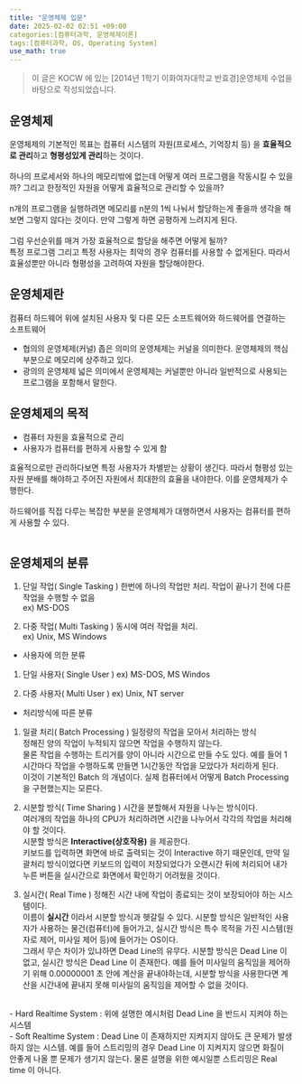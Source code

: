 ```yaml
---
title: "운영체제 입문"
date: 2025-02-02 02:51 +09:00
categories:[컴퓨터과학, 운영체제이론]
tags:[컴퓨터과학, OS, Operating System]
use_math: true
---
```


> 이 글은 KOCW 에 있는 [2014년 1학기 이화여자대학교 반효경]운영체제 수업을 바탕으로 작성되었습니다.

## 운영체제
운영체제의 기본적인 목표는 컴퓨터 시스템의 자원(프로세스, 기억장치 등) 을 **효율적으로 관리**하고 **형평성있게 관리**하는 것이다.<br>
<br>
하나의 프로세서와 하나의 메모리밖에 없는데 어떻게 여러 프로그램을 작동시킬 수 있을까? 그리고 한정적인 자원을 어떻게 효율적으로 관리할 수 있을까?<br>
<br>
n개의 프로그램을 실행하려면 메모리를 n분의 1씩 나눠서 할당하는게 좋을까 생각을 해보면 그렇지 않다는 것이다. 만약 그렇게 하면 공평하게 느려지게 된다.<br>
<br>
그럼 우선순위를 매겨 가장 효율적으로 할당을 해주면 어떻게 될까? <br>
특정 프로그램 그리고 특정 사용자는 최악의 경우 컴퓨터를 사용할 수 없게된다. 따라서 효율성뿐만 아니라 형평성을 고려하여 자원을 할당해야한다.<br>

## 운영체제란
컴퓨터 하드웨어 위에 설치된 사용자 및 다른 모든 소프트웨어와 하드웨어를 연결하는 소프트웨어<br>

- 협의의 운영체제(커널)
	좁은 의미의 운영체제는 커널을 의미한다. 운영체제의 핵심부분으로 메모리에 상주하고 있다.
- 광의의 운영체제
	넓은 의미에서 운영체제는 커널뿐만 아니라 일반적으로 사용되는 프로그램을 포함해서 말한다.

## 운영체제의 목적
- 컴퓨터 자원을 효율적으로 관리
- 사용자가 컴퓨터를 편하게 사용할 수 있게 함

효율적으로만 관리하다보면 특정 사용자가 차별받는 상황이 생긴다. 따라서 형평성 있는 자원 분배를 해야하고 주어진 자원에서 최대한의 효율을 내야한다. 이를 운영체제가 수행한다.<br>
<br>
하드웨어를 직접 다루는 복잡한 부분을 운영체제가 대행하면서 사용자는 컴퓨터를 편하게 사용할 수 있다.<br>
<br>

## 운영체제의 분류

1. 단일 작업( Single Tasking )
한번에 하나의 작업만 처리. 작업이 끝나기 전에 다른 작업을 수행할 수 없음<br>
ex) MS-DOS

2. 다중 작업( Multi Tasking )
동시에 여러 작업을 처리.<br>
ex) Unix, MS Windows

- 사용자에 의한 분류
1. 단일 사용자( Single User )
ex) MS-DOS, MS Windos

2. 다중 사용자( Multi User )
ex) Unix, NT server

- 처리방식에 따른 분류
1. 일괄 처리( Batch Processing )
일정량의 작업을 모아서 처리하는 방식<br>
정해진 양의 작업이 누적되지 않으면 작업을 수행하지 않는다.<br>
물론 작업을 수행하는 트리거를 양이 아니라 시간으로 만들 수도 있다. 예를 들어 1시간마다 작업을 수행하도록 만들면 1시간동안 작업을 모았다가 처리하게 된다.<br>
이것이 기본적인 Batch 의 개념이다. 실제 컴퓨터에서 어떻게 Batch Processing 을 구현했는지는 모른다.<br>

2. 시분할 방식( Time Sharing )
시간을 분할해서 자원을 나누는 방식이다. <br>
여러개의 작업을 하나의 CPU가 처리하려면 시간을 나누어서 각각의 작업을 처리해야 할 것이다.<br>
시분할 방식은 **Interactive(상호작용)** 을 제공한다.<br>
키보드를 입력하면 화면에 바로 출력되는 것이 Interactive 하기 때문인데, 만약 일괄처리 방식이었다면 키보드의 입력이 저장되었다가 오랜시간 뒤에 처리되어 내가 누른 버튼을 실시간으로 화면에서 확인하기 어려웠을 것이다.<br>

3. 실시간( Real Time )
정해진 시간 내에 작업이 종료되는 것이 보장되어야 하는 시스템이다.<br>
이름이 **실시간** 이라서 시분할 방식과 헷갈릴 수 있다. 시분할 방식은 일반적인 사용자가 사용하는 물건(컴퓨터)에 들어가고, 실시간 방식은 특수 목적을 가진 시스템(원자로 제어, 미사일 제어 등)에 들어가는 OS이다.<br>
그래서 무슨 차이가 있냐하면 Dead Line의 유무다. 시분할 방식은 Dead Line 이 없고, 실시간 방식은 Dead Line 이 존재한다. 예를 들어 미사일의 움직임을 제어하기 위해 0.00000001 초 안에 계산을 끝내야하는데, 시분할 방식을 사용한다면 계산을 시간내에 끝내지 못해 미사일의 움직임을 제어할 수 없을 것이다.<br>
<br>
- Hard Realtime System : 위에 설명한 예시처럼 Dead Line 을 반드시 지켜야 하는 시스템<br>
- Soft Realtime System : Dead Line 이 존재하지만 지켜지지 않아도 큰 문제가 발생하지 않는 시스템. 예를 들어 스트리밍의 경우 Dead Line 이 지켜지지 않으면 화질이 안좋게 나올 뿐 문제가 생기지 않는다. 물론 설명을 위한 예시일뿐 스트리밍은 Real time 이 아니다. <br>